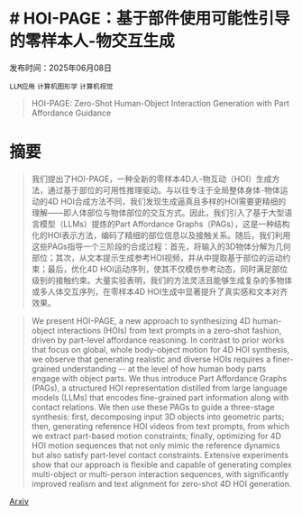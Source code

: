 # # HOI-PAGE：基于部件使用可能性引导的零样本人-物交互生成

发布时间：2025年06月08日

`LLM应用` `计算机图形学` `计算机视觉`

> HOI-PAGE: Zero-Shot Human-Object Interaction Generation with Part Affordance Guidance

# 摘要

> 我们提出了HOI-PAGE，一种全新的零样本4D人-物互动（HOI）生成方法，通过基于部位的可用性推理驱动。与以往专注于全局整体身体-物体运动的4D HOI合成方法不同，我们发现生成逼真且多样的HOI需要更精细的理解——即人体部位与物体部位的交互方式。因此，我们引入了基于大型语言模型（LLMs）提炼的Part Affordance Graphs（PAGs），这是一种结构化的HOI表示方法，编码了精细的部位信息以及接触关系。随后，我们利用这些PAGs指导一个三阶段的合成过程：首先，将输入的3D物体分解为几何部位；其次，从文本提示生成参考HOI视频，并从中提取基于部位的运动约束；最后，优化4D HOI运动序列，使其不仅模仿参考动态，同时满足部位级别的接触约束。大量实验表明，我们的方法灵活且能够生成复杂的多物体或多人体交互序列，在零样本4D HOI生成中显著提升了真实感和文本对齐效果。

> We present HOI-PAGE, a new approach to synthesizing 4D human-object interactions (HOIs) from text prompts in a zero-shot fashion, driven by part-level affordance reasoning. In contrast to prior works that focus on global, whole body-object motion for 4D HOI synthesis, we observe that generating realistic and diverse HOIs requires a finer-grained understanding -- at the level of how human body parts engage with object parts. We thus introduce Part Affordance Graphs (PAGs), a structured HOI representation distilled from large language models (LLMs) that encodes fine-grained part information along with contact relations. We then use these PAGs to guide a three-stage synthesis: first, decomposing input 3D objects into geometric parts; then, generating reference HOI videos from text prompts, from which we extract part-based motion constraints; finally, optimizing for 4D HOI motion sequences that not only mimic the reference dynamics but also satisfy part-level contact constraints. Extensive experiments show that our approach is flexible and capable of generating complex multi-object or multi-person interaction sequences, with significantly improved realism and text alignment for zero-shot 4D HOI generation.

[Arxiv](https://arxiv.org/abs/2506.07209)